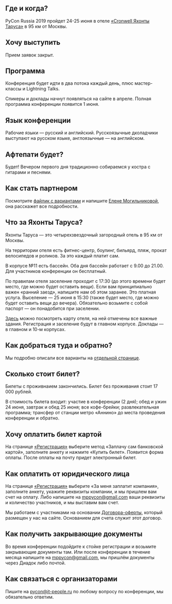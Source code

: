 ## Где и когда?

PyCon Russia 2019 пройдет 24-25 июня в отеле [«Cronwell Яхонты Таруса»](http://tarusa-kurort.ru) в 95 км от Москвы.

## Хочу выступить
Прием заявок закрыт. 

## Программа
Конференция будет идти в два потока каждый день, плюс мастер-классы и Lightning Talks.

Спикеры и доклады начнут появляться на сайте в апреле. Полная программа конференции появится 1 июня. 

## Язык конференции
Рабочие языки — русский и английский. Русскоязычные дколадчики выступают на русском языке, англоязычные — на английском. 

## Афтепати будет?
Будет! Вечером первого дня традиционно собираемся у костра с гитарами и песнями. 

## Как стать партнером
Посмотрите [файлик с вариантами](https://drive.google.com/file/d/1TJCsTt6gz4bPZ9O0V_qTK1LsEPKINzKf/view) и напишите [Елене Могильниковой](mailto:elena.fkr@gmail.com), она расскажет все подробности.

## Что за Яхонты Таруса?
Яхонты Таруса — это четырехзвездочный загородный отель в 95 км от Москвы. 

На территории отеля есть фитнес-центр, боулинг, бильярд, пляж, прокат велосипедов и роликов. За это каждый платит сам.

В корпусе №11 есть бассейн. Оба дня бассейн работает с 9.00 до 21.00. Для участников конференции он бесплатный.

По правилам отеля заселение проходит с 17:30 (до этого времени будет место, где можно будет оставить вещи). Если вам принципиально важен «ранний заезд», напишите нам об этом заранее. Это платная услуга. Выселение — 25 июня в 15:30 (также будет место, где можно будет оставить вещи до вечера). Обязательно возьмите с собой паспорт — он понадобится при заселении.

[Здесь](http://pycon.ru/2019/participation/hotels/) можно посмотреть карту отеля, на ней отмечены все важные здания. Регистрация и заселение будут в главном корпусе. Доклады — в главном и 10-м корпусах.

## Как добраться туда и обратно?

Мы подробно описали все варианты на [отдельной странице](http://pycon.ru/2019/participation/venue/). 

## Сколько стоит билет?
Билеты с проживнаием закончились. Билет без проживания стоит 17 000 рублей.

В стоимость билета входит: участие в конференции (2 дня); обед и ужин 24 июня, завтрак и обед 25 июня; все кофе-брейки; развлекательная программа; трансфер от станции метро «Аннино» до места проведения конференции и обратно.

## Хочу оплатить билет картой
На странице [«Регистрация»](http://pycon.ru/2019/register/) выберите метод «Заплачу сам банковской картой», заполните анкету и нажмите «Купить билет». Появится форма оплаты. После оплаты на почту придет электронный билет.

## Как оплатить от юридического лица
На странице [«Регистрация»](http://pycon.ru/2019/register/) выберите «За меня заплатит компания», заполните анкету, укажите реквизиты компании, и мы пришлем вам счет на оплату. Либо напишите на mppycon@gmail.com ваши реквизиты и количество участников, и мы выставим вам счет.

Мы работаем с участниками на основании [Договора-оферты](https://drive.google.com/file/d/1g8RAnEAR-XYANXUQdLrHUyhduUiZRK9p/view?usp=sharing), который размещен у нас на сайте. Основанием для счета служит этот договор.

## Как получить закрывающие документы
Во время конференции подойдите к стойке регистрации и возьмите закрывающие документы там. Или после конференции в течение месяца напишите на mppycon@gmail.com, мы пришлём документы через Диадок либо почтой.

## Как связаться с организаторами
Пишите на [pycon@it-people.ru](mailto:pycon@it-people.ru) по любому вопросу по конференции, мы обязательно ответим.
